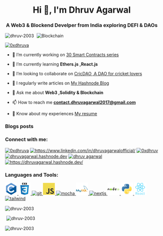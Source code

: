 <h1 align="center">Hi 👋, I'm Dhruv Agarwal</h1>
<h3 align="center">A Web3 & Blockend Develper from India exploring DEFI & DAOs</h3>
<img align="right" alt="Blockchain" width="400"  src="https://camo.githubusercontent.com/5ddf73ad3a205111cf8c686f687fc216c2946a75005718c8da5b837ad9de78c9/68747470733a2f2f7468756d62732e6766796361742e636f6d2f4576696c4e657874446576696c666973682d736d616c6c2e676966">

<p align="left"> <img src="https://komarev.com/ghpvc/?username=dhruv-2003&label=Profile%20views&color=0e75b6&style=flat" alt="dhruv-2003" /> </p>



<p align="left"> <a href="https://twitter.com/0xdhruva" target="blank"><img src="https://img.shields.io/twitter/follow/0xdhruva?logo=twitter&style=for-the-badge" alt="0xdhruva" /></a> </p>

- 🔭 I’m currently working on [30 Smart Contracts series](https://github.com/Dhruv-2003/30SmartContract_1)

- 🌱 I’m currently learning **Ethers.js ,React.js**

- 👯 I’m looking to collaborate on [CricDAO ,A DAO for cricket lovers](https://github.com/Dhruv-2003/CRICDAO)

- 📝 I regularly write articles on [My Hashnode Blog](https://dhruvagarwal.hashnode.dev/)

- 💬 Ask me about **Web3 ,Solidity & Blockchain**

- 📫 How to reach me **contact.dhruvagarwal2017@gmail.com**

- 📄 Know about my experiences [My resume](https://drive.google.com/file/d/1rsWn8RJ2Lz2176h2TpKeS4gf7ICpOBW0/view)

### Blogs posts
<!-- BLOG-POST-LIST:START -->
<!-- BLOG-POST-LIST:END -->

<h3 align="left">Connect with me:</h3>
<p align="left">
<a href="https://twitter.com/0xdhruva" target="blank"><img align="center" src="https://raw.githubusercontent.com/rahuldkjain/github-profile-readme-generator/master/src/images/icons/Social/twitter.svg" alt="0xdhruva" height="30" width="40" /></a>
<a href="https://linkedin.com/in/https://www.linkedin.com/in/dhruvagarwalofficial/" target="blank"><img align="center" src="https://raw.githubusercontent.com/rahuldkjain/github-profile-readme-generator/master/src/images/icons/Social/linked-in-alt.svg" alt="https://www.linkedin.com/in/dhruvagarwalofficial/" height="30" width="40" /></a>
<a href="https://instagram.com/0xdhruv" target="blank"><img align="center" src="https://raw.githubusercontent.com/rahuldkjain/github-profile-readme-generator/master/src/images/icons/Social/instagram.svg" alt="0xdhruv" height="30" width="40" /></a>
<a href="https://hashnode.com/dhruvagarwal.hashnode.dev" target="blank"><img align="center" src="https://raw.githubusercontent.com/rahuldkjain/github-profile-readme-generator/master/src/images/icons/Social/hashnode.svg" alt="dhruvagarwal.hashnode.dev" height="30" width="40" /></a>
<a href="https://www.youtube.com/c/dhruv agarwal" target="blank"><img align="center" src="https://raw.githubusercontent.com/rahuldkjain/github-profile-readme-generator/master/src/images/icons/Social/youtube.svg" alt="dhruv agarwal" height="30" width="40" /></a>
<a href="/https://dhruvagarwal.hashnode.dev/" target="blank"><img align="center" src="https://raw.githubusercontent.com/rahuldkjain/github-profile-readme-generator/master/src/images/icons/Social/rss.svg" alt="https://dhruvagarwal.hashnode.dev/" height="30" width="40" /></a>
</p>

<h3 align="left">Languages and Tools:</h3>
<p align="left"> <a href="https://www.cprogramming.com/" target="_blank" rel="noreferrer"> <img src="https://raw.githubusercontent.com/devicons/devicon/master/icons/c/c-original.svg" alt="c" width="40" height="40"/> </a> <a href="https://www.w3schools.com/css/" target="_blank" rel="noreferrer"> <img src="https://raw.githubusercontent.com/devicons/devicon/master/icons/css3/css3-original-wordmark.svg" alt="css3" width="40" height="40"/> </a> <a href="https://git-scm.com/" target="_blank" rel="noreferrer"> <img src="https://www.vectorlogo.zone/logos/git-scm/git-scm-icon.svg" alt="git" width="40" height="40"/> </a> <a href="https://developer.mozilla.org/en-US/docs/Web/JavaScript" target="_blank" rel="noreferrer"> <img src="https://raw.githubusercontent.com/devicons/devicon/master/icons/javascript/javascript-original.svg" alt="javascript" width="40" height="40"/> </a> <a href="https://mochajs.org" target="_blank" rel="noreferrer"> <img src="https://www.vectorlogo.zone/logos/mochajs/mochajs-icon.svg" alt="mocha" width="40" height="40"/> </a> <a href="https://www.mysql.com/" target="_blank" rel="noreferrer"> <img src="https://raw.githubusercontent.com/devicons/devicon/master/icons/mysql/mysql-original-wordmark.svg" alt="mysql" width="40" height="40"/> </a> <a href="https://nextjs.org/" target="_blank" rel="noreferrer"> <img src="https://cdn.worldvectorlogo.com/logos/nextjs-2.svg" alt="nextjs" width="40" height="40"/> </a> <a href="https://nodejs.org" target="_blank" rel="noreferrer"> <img src="https://raw.githubusercontent.com/devicons/devicon/master/icons/nodejs/nodejs-original-wordmark.svg" alt="nodejs" width="40" height="40"/> </a> <a href="https://www.python.org" target="_blank" rel="noreferrer"> <img src="https://raw.githubusercontent.com/devicons/devicon/master/icons/python/python-original.svg" alt="python" width="40" height="40"/> </a> <a href="https://reactjs.org/" target="_blank" rel="noreferrer"> <img src="https://raw.githubusercontent.com/devicons/devicon/master/icons/react/react-original-wordmark.svg" alt="react" width="40" height="40"/> </a> <a href="https://tailwindcss.com/" target="_blank" rel="noreferrer"> <img src="https://www.vectorlogo.zone/logos/tailwindcss/tailwindcss-icon.svg" alt="tailwind" width="40" height="40"/> </a> </p>

<p><img align="center" src="https://github-readme-stats.vercel.app/api/top-langs?username=dhruv-2003&show_icons=true&locale=en&layout=compact" alt="dhruv-2003" /></p>

<p>&nbsp;<img align="center" src="https://github-readme-stats.vercel.app/api?username=dhruv-2003&show_icons=true&locale=en" alt="dhruv-2003" /></p>

<p><img align="center" src="https://github-readme-streak-stats.herokuapp.com/?user=dhruv-2003&" alt="dhruv-2003" /></p>
